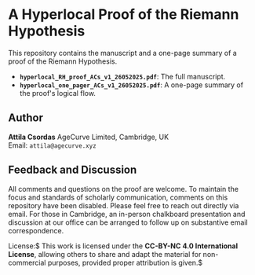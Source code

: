 # A Hyperlocal Proof of the Riemann Hypothesis

This repository contains the manuscript and a one-page summary of a proof of the Riemann Hypothesis.

- **`hyperlocal_RH_proof_ACs_v1_26052025.pdf`**: The full manuscript.
- **`hyperlocal_one_pager_ACs_v1_26052025.pdf`**: A one-page summary of the proof's logical flow.

## Author

**Attila Csordas** AgeCurve Limited, Cambridge, UK  
Email: `attila@agecurve.xyz`

## Feedback and Discussion

All comments and questions on the proof are welcome. To maintain the focus and standards of scholarly communication, comments on this repository have been disabled. Please feel free to reach out directly via email. For those in Cambridge, an in-person chalkboard presentation and discussion at our office can be arranged to follow up on substantive email correspondence.

License:$
This work is licensed under the **CC-BY-NC 4.0 International License**, allowing others to share and adapt the material for non-commercial purposes, provided proper attribution is given.$
